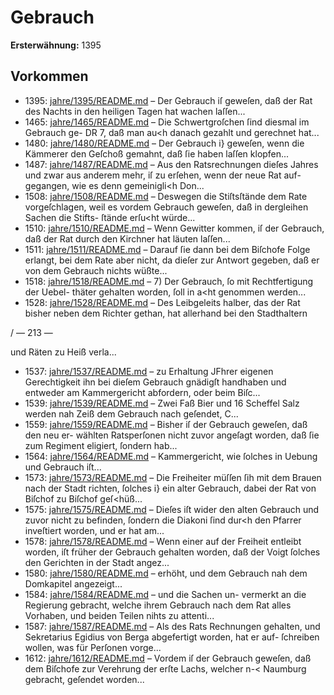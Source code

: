 # Gebrauch

**Ersterwähnung:** 1395

## Vorkommen
- 1395: [jahre/1395/README.md](../jahre/1395/README.md) – Der Gebrauch iſ geweſen, daß der Rat des Nachts
in den heiligen Tagen hat wachen laſſen...
- 1465: [jahre/1465/README.md](../jahre/1465/README.md) – Die Schwertgroſchen ſind diesmal im Gebrauch ge-
DR 7, daß man au<h danach gezahlt und gerechnet hat...
- 1480: [jahre/1480/README.md](../jahre/1480/README.md) – Der Gebrauch i} geweſen, wenn die Kämmerer den
Geſchoß gemahnt, daß ſie haben laſſen klopfen...
- 1487: [jahre/1487/README.md](../jahre/1487/README.md) – Aus den Ratsrechnungen dieſes Jahres und zwar aus
anderem mehr, iſ zu erſehen, wenn der neue Rat auf-
gegangen, wie es denn gemeinigli<h Don...
- 1508: [jahre/1508/README.md](../jahre/1508/README.md) – Deswegen
die Stiſtsſtände dem Rate vorgeſchlagen, weil es vordem
Gebrauch geweſen, daß in dergleihen Sachen die Stifts-
ſtände erſu<ht würde...
- 1510: [jahre/1510/README.md](../jahre/1510/README.md) – Wenn Gewitter kommen, iſ der Gebrauch, daß der
Rat durch den Kirchner hat läuten laſſen...
- 1511: [jahre/1511/README.md](../jahre/1511/README.md) – Darauf ſie dann bei dem
Biſchofe Folge erlangt, bei dem Rate aber nicht, da dieſer
zur Antwort gegeben, daß er von dem Gebrauch nichts
wüßte...
- 1518: [jahre/1518/README.md](../jahre/1518/README.md) – 7) Der Gebrauch, ſo mit Rechtfertigung der Uebel-
thäter gehalten worden, ſoll in a<ht genommen werden...
- 1528: [jahre/1528/README.md](../jahre/1528/README.md) – Des Leibgeleits halber, das der Rat bisher neben
dem Richter gethan, hat allerhand bei den Stadthaltern


/ — 213 —

und Räten zu Heiß verla...
- 1537: [jahre/1537/README.md](../jahre/1537/README.md) – zu Erhaltung JFhrer eigenen Gerechtigkeit ihn bei
dieſem Gebrauch gnädigſt handhaben und entweder am
Kammergericht abfordern, oder beim Biſc...
- 1539: [jahre/1539/README.md](../jahre/1539/README.md) – Zwei Faß Bier und 16 Scheffel Salz werden nah
Zeiß dem Gebrauch nach geſendet, C...
- 1559: [jahre/1559/README.md](../jahre/1559/README.md) – Bisher iſ der Gebrauch geweſen, daß den neu er-
wählten Ratsperſonen nicht zuvor angeſagt worden, daß
ſie zum Regiment eligiert, ſondern hab...
- 1564: [jahre/1564/README.md](../jahre/1564/README.md) – Kammergericht, wie
ſolches in Uebung und Gebrauch iſt...
- 1573: [jahre/1573/README.md](../jahre/1573/README.md) – Die Freiheiter müſſen ſih mit dem Brauen nach der
Stadt richten, ſolches i} ein alter Gebrauch, dabei der
Rat von Biſchof zu Biſchof geſ<hüß...
- 1575: [jahre/1575/README.md](../jahre/1575/README.md) – Dieſes
iſt wider den alten Gebrauch und zuvor nicht zu befinden,
ſondern die Diakoni ſind dur<h den Pfarrer inveſtiert
worden, und er hat am...
- 1578: [jahre/1578/README.md](../jahre/1578/README.md) – Wenn einer auf der Freiheit entleibt worden, iſt früher
der Gebrauch gehalten worden, daß der Voigt ſolches den
Gerichten in der Stadt angez...
- 1580: [jahre/1580/README.md](../jahre/1580/README.md) – erhöht, und dem
Gebrauch nah dem Domkapitel angezeigt...
- 1584: [jahre/1584/README.md](../jahre/1584/README.md) – und die Sachen un-
vermerkt an die Regierung gebracht, welche ihrem Gebrauch
nach dem Rat alles Vorhaben, und beiden Teilen nihts
zu attenti...
- 1587: [jahre/1587/README.md](../jahre/1587/README.md) – Als des Rats Rechnungen gehalten, und Sekretarius
Egidius von Berga abgefertigt worden, hat er auf-
ſchreiben wollen, was für Perſonen vorge...
- 1612: [jahre/1612/README.md](../jahre/1612/README.md) – Vordem iſ der Gebrauch geweſen, daß dem Biſchofe
zur Verehrung der erſte Lachs, welcher n-< Naumburg
gebracht, geſendet worden...
